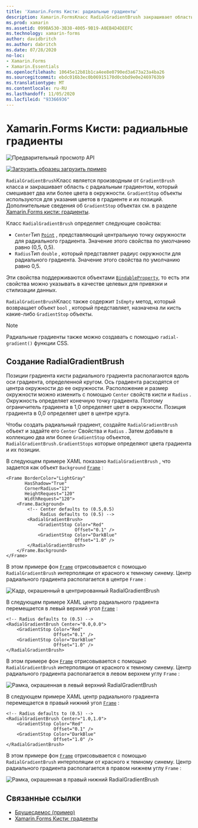 ```yaml
---
title: 'Xamarin.Forms Кисти: радиальные градиенты'
description: Xamarin.FormsКласс RadialGradientBrush закрашивает область с радиальным градиентом.
ms.prod: xamarin
ms.assetid: 099BA530-3B38-4005-9B19-A0EB4D4DEEFC
ms.technology: xamarin-forms
author: davidbritch
ms.author: dabritch
ms.date: 07/28/2020
no-loc:
- Xamarin.Forms
- Xamarin.Essentials
ms.openlocfilehash: 10645e12b81b1ca4ee8e0790ed3a673a23a4ba26
ms.sourcegitcommit: ebdc016b3ec0b06915170d0cbbd9e0e2469763b9
ms.translationtype: MT
ms.contentlocale: ru-RU
ms.lasthandoff: 11/05/2020
ms.locfileid: "93366936"
---
```

# <a name="no-locxamarinforms-brushes-radial-gradients"></a>Xamarin.Forms Кисти: радиальные градиенты

![Предварительный просмотр API](~/media/shared/preview.png "Этот API-интерфейс сейчас доступен в предварительной версии.")

[![Загрузить образец](~/media/shared/download.png) загрузить пример](/samples/xamarin/xamarin-forms-samples/userinterface-brushdemos/)

`RadialGradientBrush`Класс является производным от `GradientBrush` класса и закрашивает область с радиальным градиентом, который смешивает два или более цвета в окружности. `GradientStop` объекты используются для указания цветов в градиенте и их позиций. Дополнительные сведения об `GradientStop` объектах см. в разделе [ Xamarin.Forms кисти: градиенты](gradient.md).

Класс `RadialGradientBrush` определяет следующие свойства:

- `Center`Тип [`Point`](xref:Xamarin.Forms.Point) , представляющий центральную точку окружности для радиального градиента. Значение этого свойства по умолчанию равно (0,5, 0,5).
- `Radius`Тип `double` , который представляет радиус окружности для радиального градиента. Значение этого свойства по умолчанию равно 0,5.

Эти свойства поддерживаются объектами [`BindableProperty`](xref:Xamarin.Forms.BindableProperty), то есть эти свойства можно указывать в качестве целевых для привязки и стилизации данных.

`RadialGradientBrush`Класс также содержит `IsEmpty` метод, который возвращает объект `bool` , который представляет, назначена ли кисть какие-либо `GradientStop` объекты.

> [!NOTE]
> Радиальные градиенты также можно создавать с помощью `radial-gradient()` функции CSS.

## <a name="create-a-radialgradientbrush"></a>Создание RadialGradientBrush

Позиции градиента кисти радиального градиента располагаются вдоль оси градиента, определенной кругом. Ось градиента расходятся от центра окружности до ее окружности. Расположение и размер окружности можно изменить с помощью `Center` свойств кисти и `Radius` . Окружность определяет конечную точку градиента. Поэтому ограничитель градиента в 1,0 определяет цвет в окружности. Позиция градиента в 0,0 определяет цвет в центре круга.

Чтобы создать радиальный градиент, создайте `RadialGradientBrush` объект и задайте его `Center` Свойства и `Radius` . Затем добавьте в коллекцию два или более `GradientStop` объектов, `RadialGradientBrush.GradientStops` которые определяют цвета градиента и их позиции.

В следующем примере XAML показано `RadialGradientBrush` , что задается как объект `Background` [`Frame`](xref:Xamarin.Forms.Frame) :

```xaml    
<Frame BorderColor="LightGray"
       HasShadow="True"
       CornerRadius="12"
       HeightRequest="120"
       WidthRequest="120">
    <Frame.Background>
        <!-- Center defaults to (0.5,0.5)
             Radius defaults to (0.5) -->
        <RadialGradientBrush>
            <GradientStop Color="Red"
                          Offset="0.1" />
            <GradientStop Color="DarkBlue"
                          Offset="1.0" />
        </RadialGradientBrush>
    </Frame.Background>
</Frame>
```

В этом примере фон [`Frame`](xref:Xamarin.Forms.Frame) отрисовывается с помощью `RadialGradientBrush` интерполяции от красного к темному синему. Центр радиального градиента располагается в центре `Frame` :

![Кадр, окрашенный в центрированный RadialGradientBrush](radialgradient-images/center.png)

В следующем примере XAML центр радиального градиента перемещается в левый верхний угол [`Frame`](xref:Xamarin.Forms.Frame) :

```xaml
<!-- Radius defaults to (0.5) -->
<RadialGradientBrush Center="0.0,0.0">
    <GradientStop Color="Red"
                  Offset="0.1" />
    <GradientStop Color="DarkBlue"
                  Offset="1.0" />
</RadialGradientBrush>
```

В этом примере фон [`Frame`](xref:Xamarin.Forms.Frame) отрисовывается с помощью `RadialGradientBrush` интерполяции от красного к темному синему. Центр радиального градиента располагается в левом верхнем углу `Frame` :

![Рамка, окрашенная в левый верхний RadialGradientBrush](radialgradient-images/top-left.png)

В следующем примере XAML центр радиального градиента перемещается в правый нижний угол [`Frame`](xref:Xamarin.Forms.Frame) :

```xaml
<!-- Radius defaults to (0.5) -->
<RadialGradientBrush Center="1.0,1.0">
    <GradientStop Color="Red"
                  Offset="0.1" />
    <GradientStop Color="DarkBlue"
                  Offset="1.0" />
</RadialGradientBrush>            
```

В этом примере фон [`Frame`](xref:Xamarin.Forms.Frame) отрисовывается с помощью `RadialGradientBrush` интерполяции от красного к темному синему. Центр радиального градиента располагается в правом нижнем углу `Frame` :

![Рамка, окрашенная в правый нижний RadialGradientBrush](radialgradient-images/bottom-right.png)

## <a name="related-links"></a>Связанные ссылки

- [Брушесдемос (пример)](/samples/xamarin/xamarin-forms-samples/userinterface-brushdemos/)
- [Xamarin.Forms Кисти: градиенты](gradient.md)